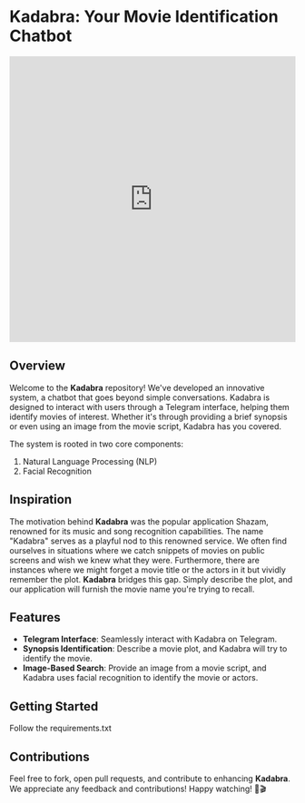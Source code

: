 # Kadabra: Your Movie Identification Chatbot

<div style="padding:100% 0 0 0;position:relative;"><iframe src="https://player.vimeo.com/video/854435303?badge=0&amp;autopause=0&amp;player_id=0&amp;app_id=58479" frameborder="0" allow="autoplay; fullscreen; picture-in-picture" style="position:absolute;top:0;left:0;width:100%;height:100%;" title="Kadabra - Teaser"></iframe></div><script src="https://player.vimeo.com/api/player.js"></script>

## Overview

Welcome to the **Kadabra** repository! We've developed an innovative system, a chatbot that goes beyond simple conversations. Kadabra is designed to interact with users through a Telegram interface, helping them identify movies of interest. Whether it's through providing a brief synopsis or even using an image from the movie script, Kadabra has you covered.

The system is rooted in two core components:
1. Natural Language Processing (NLP)
2. Facial Recognition

## Inspiration

The motivation behind **Kadabra** was the popular application Shazam, renowned for its music and song recognition capabilities. The name "Kadabra" serves as a playful nod to this renowned service. We often find ourselves in situations where we catch snippets of movies on public screens and wish we knew what they were. Furthermore, there are instances where we might forget a movie title or the actors in it but vividly remember the plot. **Kadabra** bridges this gap. Simply describe the plot, and our application will furnish the movie name you're trying to recall.

## Features

- **Telegram Interface**: Seamlessly interact with Kadabra on Telegram.
- **Synopsis Identification**: Describe a movie plot, and Kadabra will try to identify the movie.
- **Image-Based Search**: Provide an image from a movie script, and Kadabra uses facial recognition to identify the movie or actors.

## Getting Started

Follow the requirements.txt

## Contributions

Feel free to fork, open pull requests, and contribute to enhancing **Kadabra**. We appreciate any feedback and contributions!
 Happy watching! 🍿🎬





<!-- This software uses AI, ML, and NLP to quickly identify movies based on user-provided images of actors and descriptions of desired movie characteristics. -->